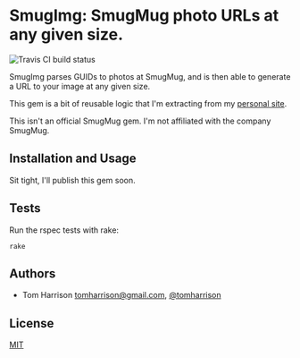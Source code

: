 # SmugImg: SmugMug photo URLs at any given size.

![Travis CI build status](https://api.travis-ci.org/tomharrison/smugimg.png)

SmugImg parses GUIDs to photos at SmugMug, and is then able to generate a URL to your image at any given size.

This gem is a bit of reusable logic that I'm extracting from my [personal site](http://www.thetomharrison.com).

This isn't an official SmugMug gem. I'm not affiliated with the company SmugMug.

## Installation and Usage

Sit tight, I'll publish this gem soon.

## Tests

Run the rspec tests with rake:

    rake

## Authors

- Tom Harrison <tomharrison@gmail.com>, [@tomharrison](https://twitter.com/tomharrison)

## License

[MIT](LICENSE)
